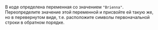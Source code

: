 
В коде определена переменная со значением `"Brienna"`. Переопределите значение этой переменной и присвойте ей такую же, но в перевернутом виде, т.е. расположите символы первоначальной строки в обратном порядке.

